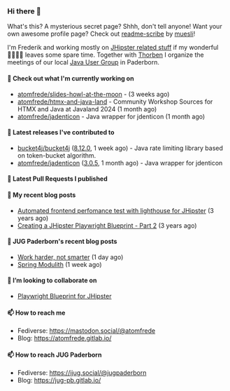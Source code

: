 ### Hi there 👋

What's this? A mysterious secret page? Shhh, don't tell anyone!
Want your own awesome profile page? Check out [readme-scribe](https://github.com/muesli/readme-scribe) by [muesli](https://github.com/muesli)!

I'm Frederik and working mostly on [JHipster related stuff](https://github.com/jhipster/) if my wonderful 👨‍👩‍👧‍👦 leaves some spare time.
Together with [Thorben](https://github.com/thjanssen) I organize the meetings of our local [Java User Group](https://github.com/jugpaderborn) in Paderborn.

#### 👷 Check out what I'm currently working on

- [atomfrede/slides-howl-at-the-moon](https://github.com/atomfrede/slides-howl-at-the-moon) -  (3 weeks ago)
- [atomfrede/htmx-and-java-land](https://github.com/atomfrede/htmx-and-java-land) - Community Workshop Sources for HTMX and Java at Javaland 2024 (1 month ago)
- [atomfrede/jadenticon](https://github.com/atomfrede/jadenticon) - Java wrapper for jdenticon (1 month ago)

#### 🔭 Latest releases I've contributed to

- [bucket4j/bucket4j](https://github.com/bucket4j/bucket4j) ([8.12.0](https://github.com/bucket4j/bucket4j/releases/tag/8.12.0), 1 week ago) - Java rate limiting library based on token-bucket algorithm.
- [atomfrede/jadenticon](https://github.com/atomfrede/jadenticon) ([3.0.5](https://github.com/atomfrede/jadenticon/releases/tag/3.0.5), 1 month ago) - Java wrapper for jdenticon

#### 🔨 Latest Pull Requests I published


#### 📜 My recent blog posts

- [Automated frontend perfomance test with lighthouse for JHipster](https://atomfrede.gitlab.io/2021/04/automated-frontend-perfomance-test-with-lighthouse-for-jhipster/) (3 years ago)
- [Creating a JHipster Playwright Blueprint - Part 2](https://atomfrede.gitlab.io/2021/03/creating-a-jhipster-playwright-blueprint-part-2/) (3 years ago)

#### 📜 JUG Paderborn's recent blog posts

- [Work harder, not smarter](https://jug-pb.gitlab.io/blog/2024/word-harder-not-smarter.html) (1 day ago)
- [Spring Modulith](https://jug-pb.gitlab.io/blog/2024/spring-modulith.html) (1 week ago)

#### 👯 I’m looking to collaborate on

- [Playwright Blueprint for JHipster](https://github.com/jhipster/generator-jhipster/issues/13755)

#### 📫 How to reach me

- Fediverse: https://mastodon.social/@atomfrede
- Blog: https://atomfrede.gitlab.io/

#### 📫 How to reach JUG Paderborn

- Fediverse: https://ijug.social/@jugpaderborn
- Blog: https://jug-pb.gitlab.io/
